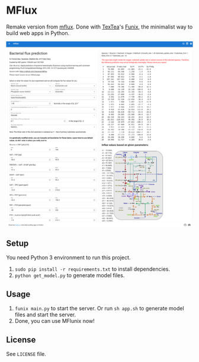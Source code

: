 # MFlux

Remake version from [mflux](https://github.com/forrestbao/mflux). Done with [TexTea](https://github.com/TexteaInc/)'s [Funix](https://github.com/TexteaInc/funix), the minimalist way to build web apps in Python. 

![screenshot](./static/screenshot.png)


## Setup

You need Python 3 environment to run this project.

1. `sudo pip install -r requirements.txt` to install dependencies.
2. `python get_model.py` to generate model files.

## Usage

1. `funix main.py` to start the server. Or run `sh app.sh` to generate model files and start the server.
2. Done, you can use MFlunix now!

## License

See `LICENSE` file.
